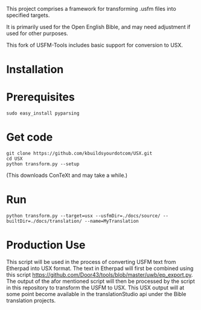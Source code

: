 This project comprises a framework for transforming .usfm files into specified targets.

It is primarily used for the Open English Bible, and may need adjustment if used for other purposes.

This fork of USFM-Tools includes basic support for conversion to USX.

# Installation

# Prerequisites

    sudo easy_install pyparsing

# Get code

    git clone https://github.com/kbuildsyourdotcom/USX.git
    cd USX
    python transform.py --setup
 
(This downloads ConTeXt and may take a while.)
 
# Run

    python transform.py --target=usx --usfmDir=./docs/source/ --builtDir=./docs/translation/ --name=MyTranslation

# Production Use
This script will be used in the process of converting USFM text from Etherpad into USX format. The text in Etherpad will first be combined using this script https://github.com/Door43/tools/blob/master/uwb/ep_export.py. The output of the afor mentioned script will then be processed by the script in this repository to transform the USFM to USX. This USX output will at some point become available in the translationStudio api under the Bible translation projects.
